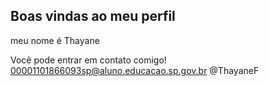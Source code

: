 ## Boas vindas ao meu perfil 
meu nome é Thayane
<!--
**ThayaneF/ThayaneF** is a ✨ _special_ ✨ repository because its `README.md` (this file) appears on your GitHub profile.

- Estou estudando na Alura
- Estou me desenvolvendo na linguagem JavaScript
- Utilizo esse espaço para a minha organização e compartilhamento dos meus projetos desenvolvidos
-->
Você pode entrar em contato comigo!
00001101866093sp@aluno.educacao.sp.gov.br
@ThayaneF
